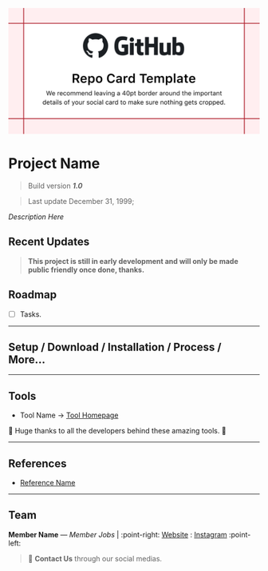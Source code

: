 ![Template Image](/templates/image_template.png)

# Project Name

> Build version **_1.0_**

> Last update December 31, 1999;

_Description Here_

## Recent Updates

>**This project is still in early development and will only be made public friendly once done, thanks.**

## Roadmap

- [ ] Tasks.

---

## Setup / Download / Installation / Process / More...

---

## Tools

- Tool Name -> [Tool Homepage](link)

:metal: Huge thanks to all the developers behind these amazing tools. :metal:

---

## References

- [Reference Name](link)

---

## Team

**Member Name** — _Member Jobs_ | :point-right: [Website](link) : [Instagram](link) :point-left:

> :postbox: **Contact Us** through our social medias.
